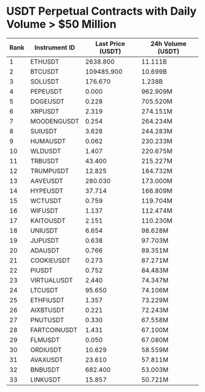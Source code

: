 # USDT Perpetual Contracts with Daily Volume > $50 Million

| Rank | Instrument ID | Last Price (USDT) | 24h Volume (USDT) |
|------|---------------|-------------------|-------------------|
| 1 | ETHUSDT | 2638.800 | 11.111B |
| 2 | BTCUSDT | 109485.900 | 10.699B |
| 3 | SOLUSDT | 176.670 | 1.238B |
| 4 | PEPEUSDT | 0.000 | 962.909M |
| 5 | DOGEUSDT | 0.228 | 705.520M |
| 6 | XRPUSDT | 2.319 | 274.151M |
| 7 | MOODENGUSDT | 0.254 | 264.234M |
| 8 | SUIUSDT | 3.628 | 244.283M |
| 9 | HUMAUSDT | 0.062 | 230.233M |
| 10 | WLDUSDT | 1.407 | 220.675M |
| 11 | TRBUSDT | 43.400 | 215.227M |
| 12 | TRUMPUSDT | 12.825 | 184.732M |
| 13 | AAVEUSDT | 280.030 | 173.000M |
| 14 | HYPEUSDT | 37.714 | 166.809M |
| 15 | WCTUSDT | 0.759 | 119.704M |
| 16 | WIFUSDT | 1.137 | 112.474M |
| 17 | KAITOUSDT | 2.151 | 110.230M |
| 18 | UNIUSDT | 6.654 | 98.628M |
| 19 | JUPUSDT | 0.638 | 97.703M |
| 20 | ADAUSDT | 0.766 | 89.351M |
| 21 | COOKIEUSDT | 0.273 | 87.271M |
| 22 | PIUSDT | 0.752 | 84.483M |
| 23 | VIRTUALUSDT | 2.440 | 74.347M |
| 24 | LTCUSDT | 95.650 | 74.106M |
| 25 | ETHFIUSDT | 1.357 | 73.229M |
| 26 | AIXBTUSDT | 0.221 | 72.243M |
| 27 | PNUTUSDT | 0.330 | 67.558M |
| 28 | FARTCOINUSDT | 1.431 | 67.100M |
| 29 | FLMUSDT | 0.050 | 67.080M |
| 30 | ORDIUSDT | 10.629 | 58.559M |
| 31 | AVAXUSDT | 23.610 | 57.811M |
| 32 | BNBUSDT | 682.400 | 53.003M |
| 33 | LINKUSDT | 15.857 | 50.721M |
